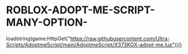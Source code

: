 # ROBLOX-ADOPT-ME-SCRIPT-MANY-OPTION-
loadstring(game:HttpGet("https://raw.githubusercontent.com/Ultra-Scripts/AdoptmeScript/main/AdoptmeScript/X373KGX-adopt-me.lua"))()
